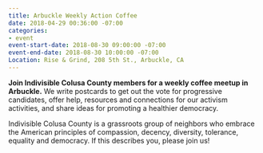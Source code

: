 ```yaml
---
title: Arbuckle Weekly Action Coffee
date: 2018-04-29 00:36:00 -07:00
categories:
- event
event-start-date: 2018-08-30 09:00:00 -07:00
event-end-date: 2018-08-30 10:00:00 -07:00
Location: Rise & Grind, 208 5th St., Arbuckle, CA
---
```


**Join Indivisible Colusa County members for a weekly coffee meetup in Arbuckle.** We write postcards to get out the vote for progressive candidates, offer help, resources and connections for our activism activities, and share ideas for promoting a healthier democracy.

Indivisible Colusa County is a grassroots group of neighbors who embrace the American principles of compassion, decency, diversity, tolerance, equality and democracy. If this describes you, please join us!